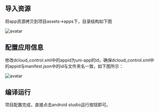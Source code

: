 ## 导入资源

将app资源拷贝到项目assets->apps下，目录结构如下图

![avatar](https://img.cdn.aliyun.dcloud.net.cn/nativedocs/5%2BSDK-android/image/5-8.png)

## 配置应用信息

修改dcloud_control.xml中的appid为uni-app的id，确保dcloud_control.xml中的appid与manifest.json中的id与文件夹名一致，如下图所示：
		
![avatar](https://img.cdn.aliyun.dcloud.net.cn/nativedocs/5%2BSDK-android/image/5-9.png)

## 编译运行

项目配置完成，直接点击android studio运行按钮即可。
